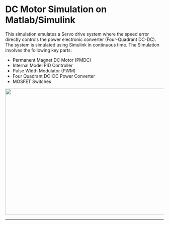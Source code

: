 # DC Motor Simulation on Matlab/Simulink

This simulation emulates a Servo drive system where the speed error directly controls the power electronic converter (Four-Quadrant DC-DC). The system is simulated using Simulink in continuous time. The Simulation involves the following key parts:

* Permanent Magnet DC Motor (PMDC)
* Internal Model PID Controller 
* Pulse Width Modulator (PWM)
* Four Quadrant DC-DC Power Converter
* MOSFET Switches


<img src="images/overallbloc.PNG" width="700" height="400">
<hr>


